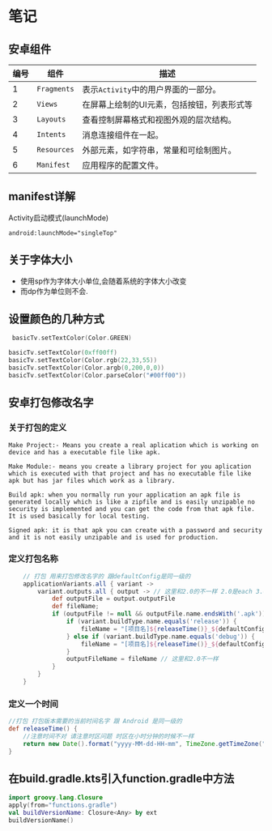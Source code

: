 # 笔记

## 安卓组件

| 编号 | 组件        | 描述                                       |
| ---- | ----------- | ------------------------------------------ |
| 1    | `Fragments` | 表示`Activity`中的用户界面的一部分。       |
| 2    | `Views`     | 在屏幕上绘制的UI元素，包括按钮，列表形式等 |
| 3    | `Layouts`   | 查看控制屏幕格式和视图外观的层次结构。     |
| 4    | `Intents`   | 消息连接组件在一起。                       |
| 5    | `Resources` | 外部元素，如字符串，常量和可绘制图片。     |
| 6    | `Manifest`  | 应用程序的配置文件。                       |

## manifest详解

Activity启动模式(launchMode)

```text
android:launchMode="singleTop"

```

## 关于字体大小

- 使用sp作为字体大小单位,会随着系统的字体大小改变
- 而dp作为单位则不会.

## 设置颜色的几种方式

```kotlin
 basicTv.setTextColor(Color.GREEN)

basicTv.setTextColor(0xff00ff)
basicTv.setTextColor(Color.rgb(22,33,55))
basicTv.setTextColor(Color.argb(0,200,0,0))
basicTv.setTextColor(Color.parseColor("#00ff00"))
```


## 安卓打包修改名字

### 关于打包的定义

```text
Make Project:- Means you create a real aplication which is working on device and has a executable file like apk.

Make Module:- means you create a library project for you aplication which is executed with that project and has no executable file like apk but has jar files which work as a library.

Build apk: when you normally run your application an apk file is generated locally which is like a zipfile and is easily unzipable no security is implemented and you can get the code from that apk file. It is used basically for local testing.

Signed apk: it is that apk you can create with a password and security and it is not easily unzipable and is used for production.
```

### 定义打包名称

```groovy
    // 打包 用来打包修改名字的 跟defaultConfig是同一级的
    applicationVariants.all { variant ->
        variant.outputs.all { output -> // 这里和2.0的不一样 2.0是each 3.0是all
            def outputFile = output.outputFile
            def fileName;
            if (outputFile != null && outputFile.name.endsWith('.apk')) {
                if (variant.buildType.name.equals('release')) {
                    fileName = "[项目名]${releaseTime()}_${defaultConfig.versionName}_release.apk"
                } else if (variant.buildType.name.equals('debug')) {
                    fileName = "[项目名]${releaseTime()}_${defaultConfig.versionName}_debug.apk"
                }
                outputFileName = fileName // 这里和2.0不一样
            }
        }
    }
```

### 定义一个时间

```groovy
//打包 打包版本需要的当前时间名字 跟 Android 是同一级的
def releaseTime() {
    //注意时间不对 请注意时区问题 时区在小时分钟的时候不一样
    return new Date().format("yyyy-MM-dd-HH-mm", TimeZone.getTimeZone("Asia/Shanghai"))
}
```
## 在build.gradle.kts引入function.gradle中方法

```kotlin
import groovy.lang.Closure
apply(from="functions.gradle")
val buildVersionName: Closure<Any> by ext
buildVersionName()
```